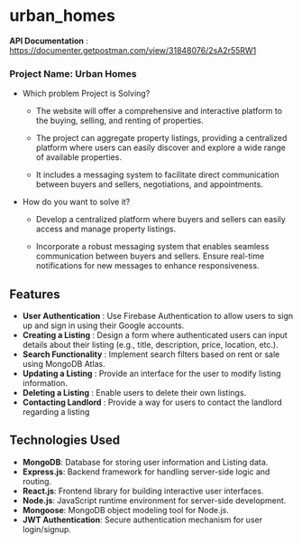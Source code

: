 # urban_homes

**API Documentation** :   https://documenter.getpostman.com/view/31848076/2sA2r55RW1

### Project Name: Urban Homes

- Which problem Project is Solving?

    - The website will offer a comprehensive and interactive platform  to the   buying, selling, and renting of properties. 

    - The project can aggregate property listings, providing a centralized platform where users can easily discover and explore a wide range of available properties.

    - It includes a messaging system to facilitate direct communication between buyers and sellers, negotiations, and appointments.





- How do you want to solve it?
  - Develop a centralized platform where buyers and sellers can easily access and manage property listings.

  - Incorporate a robust messaging system that enables seamless communication between buyers and sellers.
   Ensure real-time notifications for new messages to enhance responsiveness.

## Features
- **User Authentication** : Use Firebase Authentication to allow users to sign up and sign in using their Google accounts.
- **Creating a Listing** : Design a form where authenticated users can input details about their listing (e.g., title, description, price, location, etc.).
- **Search Functionality** : Implement search filters based on rent or sale using MongoDB Atlas.
- **Updating a Listing** : Provide an interface for the user to modify listing information.
- **Deleting a Listing** : Enable users to delete their own listings.
- **Contacting Landlord** : Provide a way for users to contact the landlord regarding a listing
  
## Technologies Used

- **MongoDB**: Database for storing user information and Listing data.
- **Express.js**: Backend framework for handling server-side logic and routing.
- **React.js**: Frontend library for building interactive user interfaces.
- **Node.js**: JavaScript runtime environment for server-side development.
- **Mongoose**: MongoDB object modeling tool for Node.js.
- **JWT Authentication**: Secure authentication mechanism for user login/signup.
  

